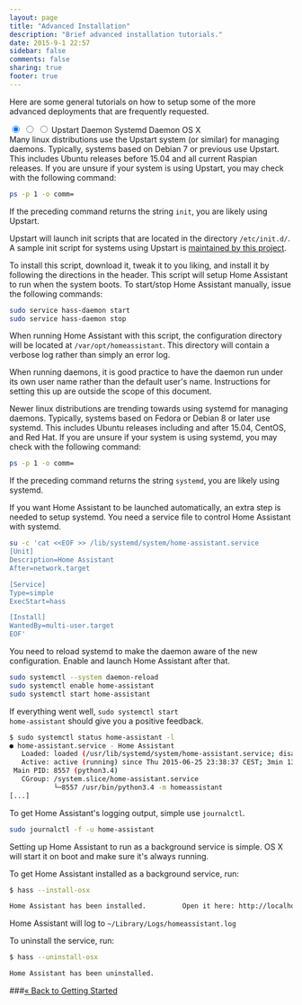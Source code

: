 ```yaml
---
layout: page
title: "Advanced Installation"
description: "Brief advanced installation tutorials."
date: 2015-9-1 22:57
sidebar: false
comments: false
sharing: true
footer: true
---
```


Here are some general tutorials on how to setup some of the more advanced deployments that are frequently requested.

<div class='advanced-installs-container'>
<input name='advanced-installs' type='radio' id='upstart-install' checked>
<input name='advanced-installs' type='radio' id='systemd-install'>
<input name='advanced-installs' type='radio' id='osx-install'>
<label class='menu-selector upstart' for='upstart-install'>Upstart Daemon</label>
<label class='menu-selector systemd' for='systemd-install'>Systemd Daemon</label>
<label class='menu-selector osx' for='osx-install'>OS X</label>


<div class='advanced-installs upstart'>
Many linux distributions use the Upstart system (or similar) for managing daemons. Typically, systems based on Debian 7 or previous use Upstart. This includes Ubuntu releases before 15.04 and all current Raspian releases. If you are unsure if your system is using Upstart, you may check with the following command:

```bash
ps -p 1 -o comm=
```

If the preceding command returns the string `init`, you are likely using Upstart.

Upstart will launch init scripts that are located in the directory <code>/etc/init.d/</code>. A sample init script for systems using Upstart is <a href="https://raw.githubusercontent.com/balloob/home-assistant/dev/scripts/hass-daemon">maintained by this project</a>.

To install this script, download it, tweak it to you liking, and install it by following the directions in the header. This script will setup Home Assistant to run when the system boots. To start/stop Home Assistant manually, issue the following commands:
```bash
sudo service hass-daemon start
sudo service hass-daemon stop
```

When running Home Assistant with this script, the configuration directory will be located at <code>/var/opt/homeassistant</code>. This directory will contain a verbose log rather than simply an error log.

When running daemons, it is good practice to have the daemon run under its own user name rather than the default user's name. Instructions for setting this up are outside the scope of this document.
</div> <!-- UPSTART -->



<div class='advanced-installs systemd'>
Newer linux distributions are trending towards using systemd for managing daemons. Typically, systems based on Fedora or Debian 8 or later use systemd. This includes Ubuntu releases including and after 15.04, CentOS, and Red Hat. If you are unsure if your system is using systemd, you may check with the following command:

```bash
ps -p 1 -o comm=
```

If the preceding command returns the string `systemd`, you are likely using systemd.

If you want Home Assistant to be launched automatically, an extra step is needed to setup systemd. You need a service file to control Home Assistant with systemd.

```bash
su -c 'cat <<EOF >> /lib/systemd/system/home-assistant.service
[Unit]
Description=Home Assistant
After=network.target

[Service]
Type=simple
ExecStart=hass

[Install]
WantedBy=multi-user.target
EOF'
```

You need to reload systemd to make the daemon aware of the new configuration. Enable and launch Home Assistant after that.

```bash
sudo systemctl --system daemon-reload
sudo systemctl enable home-assistant
sudo systemctl start home-assistant
```

If everything went well, <code>sudo systemctl start home-assistant</code> should give you a positive feedback.

```bash
$ sudo systemctl status home-assistant -l
● home-assistant.service - Home Assistant
   Loaded: loaded (/usr/lib/systemd/system/home-assistant.service; disabled; vendor preset: disabled)
   Active: active (running) since Thu 2015-06-25 23:38:37 CEST; 3min 13s ago
 Main PID: 8557 (python3.4)
   CGroup: /system.slice/home-assistant.service
           └─8557 /usr/bin/python3.4 -m homeassistant
[...]
```

To get Home Assistant's logging output, simple use <code>journalctl</code>.

```bash
sudo journalctl -f -u home-assistant
```
</div> <!-- SYSTEMD -->

<div class='advanced-installs osx'>
Setting up Home Assistant to run as a background service is simple. OS X will
start it on boot and make sure it's always running.

To get Home Assistant installed as a background service, run:

```bash
$ hass --install-osx

Home Assistant has been installed.         Open it here: http://localhost:8123

```

Home Assistant will log to `~/Library/Logs/homeassistant.log`

To uninstall the service, run:

```bash
$ hass --uninstall-osx

Home Assistant has been uninstalled.

```

</div> <!-- OSX -->

###[&laquo; Back to Getting Started](/getting-started/index.html)
